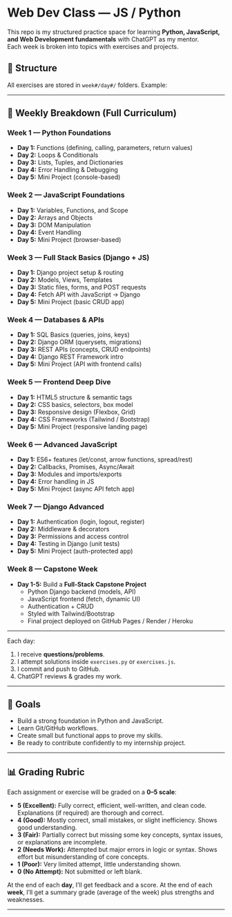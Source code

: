 # Web Dev Class — JS / Python

This repo is my structured practice space for learning **Python, JavaScript, and Web Development fundamentals** with ChatGPT as my mentor.  
Each week is broken into topics with exercises and projects.  

## 📝 Structure

All exercises are stored in `week#/day#/` folders. Example:

---

## 📅 Weekly Breakdown (Full Curriculum)

### Week 1 — Python Foundations
- **Day 1:** Functions (defining, calling, parameters, return values)  
- **Day 2:** Loops & Conditionals  
- **Day 3:** Lists, Tuples, and Dictionaries  
- **Day 4:** Error Handling & Debugging  
- **Day 5:** Mini Project (console-based)  

### Week 2 — JavaScript Foundations
- **Day 1:** Variables, Functions, and Scope  
- **Day 2:** Arrays and Objects  
- **Day 3:** DOM Manipulation  
- **Day 4:** Event Handling  
- **Day 5:** Mini Project (browser-based)  

### Week 3 — Full Stack Basics (Django + JS)
- **Day 1:** Django project setup & routing  
- **Day 2:** Models, Views, Templates  
- **Day 3:** Static files, forms, and POST requests  
- **Day 4:** Fetch API with JavaScript → Django  
- **Day 5:** Mini Project (basic CRUD app)  

### Week 4 — Databases & APIs
- **Day 1:** SQL Basics (queries, joins, keys)  
- **Day 2:** Django ORM (querysets, migrations)  
- **Day 3:** REST APIs (concepts, CRUD endpoints)  
- **Day 4:** Django REST Framework intro  
- **Day 5:** Mini Project (API with frontend calls)  

### Week 5 — Frontend Deep Dive
- **Day 1:** HTML5 structure & semantic tags  
- **Day 2:** CSS basics, selectors, box model  
- **Day 3:** Responsive design (Flexbox, Grid)  
- **Day 4:** CSS Frameworks (Tailwind / Bootstrap)  
- **Day 5:** Mini Project (responsive landing page)  

### Week 6 — Advanced JavaScript
- **Day 1:** ES6+ features (let/const, arrow functions, spread/rest)  
- **Day 2:** Callbacks, Promises, Async/Await  
- **Day 3:** Modules and imports/exports  
- **Day 4:** Error handling in JS  
- **Day 5:** Mini Project (async API fetch app)  

### Week 7 — Django Advanced
- **Day 1:** Authentication (login, logout, register)  
- **Day 2:** Middleware & decorators  
- **Day 3:** Permissions and access control  
- **Day 4:** Testing in Django (unit tests)  
- **Day 5:** Mini Project (auth-protected app)  

### Week 8 — Capstone Week
- **Day 1-5:** Build a **Full-Stack Capstone Project**  
  - Python Django backend (models, API)  
  - JavaScript frontend (fetch, dynamic UI)  
  - Authentication + CRUD  
  - Styled with Tailwind/Bootstrap  
  - Final project deployed on GitHub Pages / Render / Heroku  

---

Each day:
1. I receive **questions/problems**.  
2. I attempt solutions inside `exercises.py` or `exercises.js`.  
3. I commit and push to GitHub.  
4. ChatGPT reviews & grades my work.  

---

## 🎯 Goals
- Build a strong foundation in Python and JavaScript.  
- Learn Git/GitHub workflows.  
- Create small but functional apps to prove my skills.  
- Be ready to contribute confidently to my internship project.  

---

## 📊 Grading Rubric

Each assignment or exercise will be graded on a **0–5 scale**:

- **5 (Excellent):** Fully correct, efficient, well-written, and clean code. Explanations (if required) are thorough and correct.  
- **4 (Good):** Mostly correct, small mistakes, or slight inefficiency. Shows good understanding.  
- **3 (Fair):** Partially correct but missing some key concepts, syntax issues, or explanations are incomplete.  
- **2 (Needs Work):** Attempted but major errors in logic or syntax. Shows effort but misunderstanding of core concepts.  
- **1 (Poor):** Very limited attempt, little understanding shown.  
- **0 (No Attempt):** Not submitted or left blank.  

At the end of each **day**, I’ll get feedback and a score. At the end of each **week**, I’ll get a summary grade (average of the week) plus strengths and weaknesses.  

---
